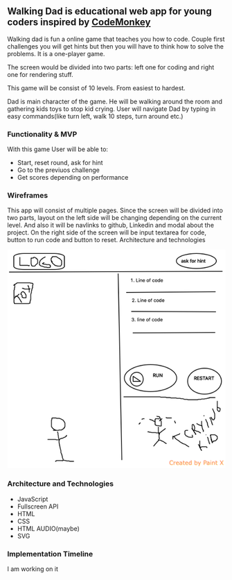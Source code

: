 ## Walking Dad is educational web app for young coders inspired by [CodeMonkey](https://www.playcodemonkey.com/)

Walking dad is fun a online game that teaches you how to code. Couple first challenges you will get hints but then you will have to think how to solve the problems. It is a one-player game.


The screen would be divided into two parts: left one for coding and right one for rendering stuff.

This game will be consist of 10 levels. From easiest to hardest.

Dad is main character of the game. He will be walking around the room and gathering kids toys to stop kid crying.
User will navigate Dad by typing in easy commands(like turn left, walk 10 steps, turn around etc.)

### Functionality & MVP

With this game User will be able to:

- Start, reset round, ask for hint
- Go to the previuos challenge
- Get scores depending on performance


### Wireframes

This app will consist of multiple pages. Since the screen will be divided into two parts, layout on the left side will be changing depending on the current level. And also it will be navlinks to github, Linkedin and modal about the project. On the right side of the screen will be input textarea for code, button to run code and button to reset.
Architecture and technologies

![wireframe](https://github.com/newcoderua/Walking-Dad/blob/master/images/wireframe.png?raw=true)

### Architecture and Technologies

- JavaScript
- Fullscreen API
- HTML
- CSS
- HTML AUDIO(maybe)
- SVG

### Implementation Timeline

I am working on it
